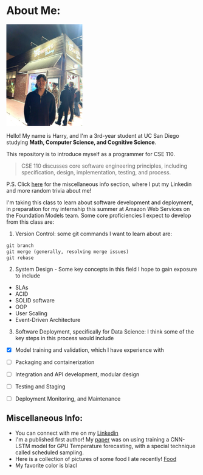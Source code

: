 # About Me:

<img src="IMG_1412.jpg" alt="Me!" width="200"/>
 
 Hello! My name is Harry, and I'm a 3rd-year student at UC San Diego studying **Math, Computer Science, and Cognitive Science**.

 This repository is to introduce myself as a programmer for CSE 110.
 > CSE 110 discusses core software engineering principles, including specification, design, implementation, testing, and process.

P.S. Click [here](#miscellaneous-info) for the miscellaneous info section, where I put my Linkedin and more random trivia about me!

I'm taking this class to learn about software development and deployment, in preparation for my internship this summer at Amazon Web Services on the Foundation Models team. Some core proficiencies I expect to develop from this class are:

1. Version Control: some git commands I want to learn about are:
```
git branch
git merge (generally, resolving merge issues)
git rebase
```
2. System Design - Some key concepts in this field I hope to gain exposure to include
- SLAs
- ACID 
- SOLID software
- OOP
- User Scaling
- Event-Driven Architecture

3. Software Deployment, specifically for Data Science: I think some of the key steps in this process would include
- [x] Model training and validation, which I have experience with
- [ ] Packaging and containerization
- [ ] Integration and API development, modular design
- [ ] Testing and Staging
- [ ] Deployment Monitoring, and Maintenance


## Miscellaneous Info:

- You can connect with me on my [Linkedin](https://www.linkedin.com/in/harry-wang04/)
- I'm a published first author! My [paper](https://ieeexplore.ieee.org/document/10903278/) was on using training a CNN-LSTM model for GPU Temperature forecasting, with a special technique called scheduled sampling.
- Here is a collection of pictures of some food I ate recently! [Food](pictures.md)
- My favorite color is blacl
<!-- 
``` 
Version Control
System Design
Software Deployment, specifically for Data Science   
``` -->